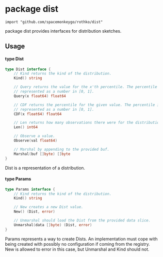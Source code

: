 # package dist

`import "github.com/spacemonkeygo/rothko/dist"`

package dist provides interfaces for distribution sketches.

## Usage

#### type Dist

```go
type Dist interface {
	// Kind returns the kind of the distribution.
	Kind() string

	// Query returns the value for the x'th percentile. The percentile is
	// represented as a number in [0, 1].
	Query(x float64) float64

	// CDF returns the percentile for the given value. The percentile is
	// represented as a number in [0, 1].
	CDF(x float64) float64

	// Len returns how many observations there were for the distribution.
	Len() int64

	// Observe a value.
	Observe(val float64)

	// Marshal by appending to the provided buf.
	Marshal(buf []byte) []byte
}
```

Dist is a representation of a distribution.

#### type Params

```go
type Params interface {
	// Kind returns the kind of the distribution.
	Kind() string

	// New creates a new Dist value.
	New() (Dist, error)

	// Unmarshal should load the Dist from the provided data slice.
	Unmarshal(data []byte) (Dist, error)
}
```

Params represents a way to create Dists. An implementation must cope with being
created with possibly no configuration if coming from the registry. New is
allowed to error in this case, but Unmarshal and Kind should not.
